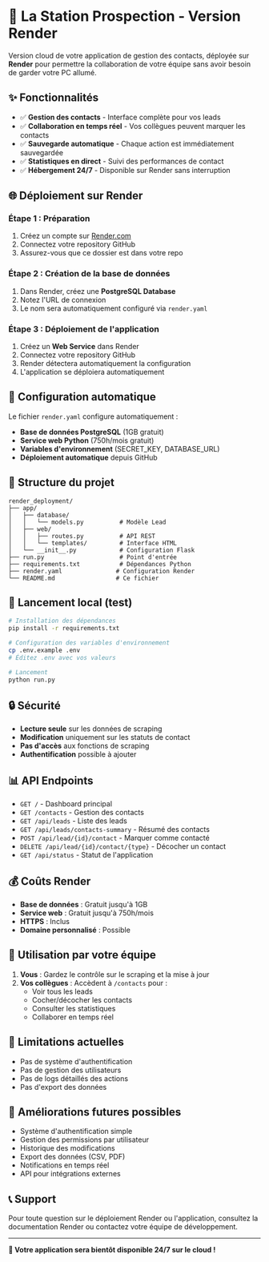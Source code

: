 # 🚀 La Station Prospection - Version Render

Version cloud de votre application de gestion des contacts, déployée sur **Render** pour permettre la collaboration de votre équipe sans avoir besoin de garder votre PC allumé.

## ✨ **Fonctionnalités**

- ✅ **Gestion des contacts** - Interface complète pour vos leads
- ✅ **Collaboration en temps réel** - Vos collègues peuvent marquer les contacts
- ✅ **Sauvegarde automatique** - Chaque action est immédiatement sauvegardée
- ✅ **Statistiques en direct** - Suivi des performances de contact
- ✅ **Hébergement 24/7** - Disponible sur Render sans interruption

## 🌐 **Déploiement sur Render**

### **Étape 1 : Préparation**
1. Créez un compte sur [Render.com](https://render.com)
2. Connectez votre repository GitHub
3. Assurez-vous que ce dossier est dans votre repo

### **Étape 2 : Création de la base de données**
1. Dans Render, créez une **PostgreSQL Database**
2. Notez l'URL de connexion
3. Le nom sera automatiquement configuré via `render.yaml`

### **Étape 3 : Déploiement de l'application**
1. Créez un **Web Service** dans Render
2. Connectez votre repository GitHub
3. Render détectera automatiquement la configuration
4. L'application se déploiera automatiquement

## 🔧 **Configuration automatique**

Le fichier `render.yaml` configure automatiquement :
- **Base de données PostgreSQL** (1GB gratuit)
- **Service web Python** (750h/mois gratuit)
- **Variables d'environnement** (SECRET_KEY, DATABASE_URL)
- **Déploiement automatique** depuis GitHub

## 📁 **Structure du projet**

```
render_deployment/
├── app/
│   ├── database/
│   │   └── models.py          # Modèle Lead
│   ├── web/
│   │   ├── routes.py          # API REST
│   │   └── templates/         # Interface HTML
│   └── __init__.py            # Configuration Flask
├── run.py                     # Point d'entrée
├── requirements.txt           # Dépendances Python
├── render.yaml               # Configuration Render
└── README.md                 # Ce fichier
```

## 🚀 **Lancement local (test)**

```bash
# Installation des dépendances
pip install -r requirements.txt

# Configuration des variables d'environnement
cp .env.example .env
# Éditez .env avec vos valeurs

# Lancement
python run.py
```

## 🔒 **Sécurité**

- **Lecture seule** sur les données de scraping
- **Modification** uniquement sur les statuts de contact
- **Pas d'accès** aux fonctions de scraping
- **Authentification** possible à ajouter

## 📊 **API Endpoints**

- `GET /` - Dashboard principal
- `GET /contacts` - Gestion des contacts
- `GET /api/leads` - Liste des leads
- `GET /api/leads/contacts-summary` - Résumé des contacts
- `POST /api/lead/{id}/contact` - Marquer comme contacté
- `DELETE /api/lead/{id}/contact/{type}` - Décocher un contact
- `GET /api/status` - Statut de l'application

## 💰 **Coûts Render**

- **Base de données** : Gratuit jusqu'à 1GB
- **Service web** : Gratuit jusqu'à 750h/mois
- **HTTPS** : Inclus
- **Domaine personnalisé** : Possible

## 🎯 **Utilisation par votre équipe**

1. **Vous** : Gardez le contrôle sur le scraping et la mise à jour
2. **Vos collègues** : Accèdent à `/contacts` pour :
   - Voir tous les leads
   - Cocher/décocher les contacts
   - Consulter les statistiques
   - Collaborer en temps réel

## 🚨 **Limitations actuelles**

- Pas de système d'authentification
- Pas de gestion des utilisateurs
- Pas de logs détaillés des actions
- Pas d'export des données

## 🔮 **Améliorations futures possibles**

- Système d'authentification simple
- Gestion des permissions par utilisateur
- Historique des modifications
- Export des données (CSV, PDF)
- Notifications en temps réel
- API pour intégrations externes

## 📞 **Support**

Pour toute question sur le déploiement Render ou l'application, consultez la documentation Render ou contactez votre équipe de développement.

---

**🎉 Votre application sera bientôt disponible 24/7 sur le cloud !**
